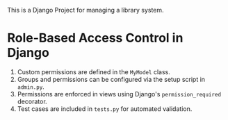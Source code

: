 This is a Django Project for managing a library system.

# Role-Based Access Control in Django
1. Custom permissions are defined in the `MyModel` class.
2. Groups and permissions can be configured via the setup script in `admin.py`.
3. Permissions are enforced in views using Django's `permission_required` decorator.
4. Test cases are included in `tests.py` for automated validation.